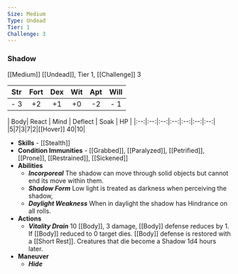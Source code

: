 ```yaml
---
Size: Medium
Type: Undead
Tier: 1
Challenge: 3
---
```


### Shadow
[[Medium]] [[Undead]], Tier 1, [[Challenge]] 3

| Str | Fort | Dex | Wit | Apt | Will |
|:--:|:--:|:--:|:--:|:--:|:--:|
|- 3|+2|+1|+0|-2|- 1|

| Body| React | Mind | Deflect | Soak | HP |
|:--:|:--:|:--:|:--:|:--:|:--:|:--:|
|5|7|3|7|2|[[Hover]] 40|10|
- **Skills** - [[Stealth]]
- **Condition Immunities** - [[Grabbed]], [[Paralyzed]], [[Petrified]], [[Prone]], [[Restrained]], [[Sickened]]
- **Abilities**
	- ***Incorporeal*** The shadow can move through solid objects but cannot end its move within them.
	- ***Shadow Form*** Low light is treated as darkness when perceiving the shadow,
	- ***Daylight Weakness*** When in daylight the shadow has Hindrance on all rolls.
- **Actions**
	- ***Vitality Drain*** 10 [[Body]], 3 damage, [[Body]] defense reduces by 1. If [[Body]] reduced to 0 target dies. [[Body]] defense is restored with a [[Short Rest]]. Creatures that die become a Shadow 1d4 hours later.
- **Maneuver**
	- ***Hide***